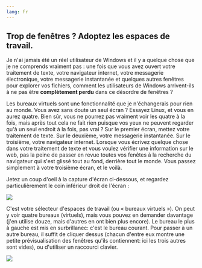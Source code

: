 ```yaml
---
lang: fr
---
```





<h2>Trop de fenêtres ? Adoptez les espaces de travail.</h2>

Je n'ai jamais été un réel utilisateur de Windows et il y a quelque 
chose que je ne comprends vraiment pas : une fois que vous avez ouvert 
votre traitement de texte, votre navigateur internet, votre messagerie 
électronique, votre messagerie instantanée et quelques autres fenêtres 
pour explorer vos fichiers, comment les utilisateurs de Windows 
arrivent-ils à ne pas être <b>complètement perdu</b> dans ce désordre de 
fenêtres ?

Les bureaux virtuels sont une fonctionnalité que je n'échangerais 
pour rien au monde. Vous avez sans doute un seul écran ? Essayez Linux, 
et vous en aurez quatre. Bien sûr, vous ne pourrez pas vraiment voir les 
quatre à la fois, mais après tout cela ne fait rien puisque vos yeux ne 
peuvent regarder qu'à un seul endroit à la fois, pas vrai ? Sur le 
premier écran, mettez votre traitement de texte. Sur le deuxième, votre 
messagerie instantanée. Sur le troisième, votre navigateur internet. 
Lorsque vous écrivez quelque chose dans votre traitement de texte et 
vous voulez vérifier une information sur le web, pas la peine de passer 
en revue toutes vos fenêtes à la recherche du navigateur qui s'est 
glissé tout au fond, derrière tout le monde. Vous passez simplement à 
votre troisième écran, et le voilà.

Jetez un coup d'oeil à la capture d'écran ci-dessous, et regardez 
particulièrement le coin inférieur droit de l'écran :

<img src="Images/workspaces.png" border="0"/>

C'est votre sélecteur d'espaces de travail (ou « bureaux virtuels »). 
On peut y voir quatre bureaux (virtuels), mais vous pouvez en demander 
davantage (j'en utilise douze, mais d'autres en ont bien plus encore). 
Le bureau le plus à gauche est mis en surbrillanec: c'est le bureau 
courant. Pour passer à un autre bureau, il suffit de cliquer dessus 
(chacun d'entre eux montre une petite prévisualisation des fenêtres 
qu'ils contiennent: ici les trois autres sont vides), ou d'utiliser un 
raccourci clavier.

<img src="Images/workspaces_full.png" border="0"/>





